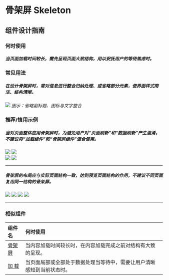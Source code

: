 # 骨架屏 Skeleton

## 组件设计指南

### 何时使用

##### 当页面加载时间较长，需先呈现页面大致结构，用以安抚用户的等待焦虑时。



### 常见用法
##### 在设计骨架屏时，常对信息进行整合归纳处理、或省略部分元素，使界面样式简洁、结构清晰。

<img src="https://oteam-tdesign-1258344706.cos.ap-guangzhou.myqcloud.com/site/design/guide/skeleton8.png"/>
<em>图示：省略副标题、图标与文字整合</em>


### 推荐/慎用示例

##### 当对页面整体应用骨架屏时，为避免用户对“页面刷新”和“数据刷新”产生混淆，不建议将“加载组件”和“骨架屏组件”混合使用。

<div class="legend">
  <div class="item">
    <img src="https://oteam-tdesign-1258344706.cos.ap-guangzhou.myqcloud.com/site/design/guide/skeleton9.png" />
    <img class="tag" src="https://oteam-tdesign-1258344706.cos.ap-guangzhou.myqcloud.com/site/doc/good.png" />
  </div>

  <div class="item">
    <img src="https://oteam-tdesign-1258344706.cos.ap-guangzhou.myqcloud.com/site/design/guide/skeleton10.png" />
    <img class="tag" src="https://oteam-tdesign-1258344706.cos.ap-guangzhou.myqcloud.com/site/doc/bad.png" />
  </div>
</div>
<hr />


##### 骨架屏的布局应与实际页面结构一致，达到预览页面结构的作用，不建议不同页面复用同一结构的骨架屏。


<img src="https://oteam-tdesign-1258344706.cos.ap-guangzhou.myqcloud.com/site/design/guide/skeleton11.png" />
<img class="tag" src="https://oteam-tdesign-1258344706.cos.ap-guangzhou.myqcloud.com/site/doc/good.png" />

<img src="https://oteam-tdesign-1258344706.cos.ap-guangzhou.myqcloud.com/site/design/guide/skeleton12.png" />
<img class="tag" src="https://oteam-tdesign-1258344706.cos.ap-guangzhou.myqcloud.com/site/doc/bad.png" />



<hr />


### 相似组件

| 组件名 | 何时使用                             |
| :----- | :----------------------------------- |
| [骨架屏](./skeleton) | 当内容加载时间较长时，在内容加载完成之前对结构有大致的呈现。 |
| [加 载](./loading)   | 当页面局部或全部处于数据处理当等待中，需要让用户清晰感知到当前状态时。|
